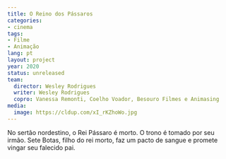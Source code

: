```yaml
---
title: O Reino dos Pássaros
categories:
- cinema
tags:
- Filme
- Animação
lang: pt
layout: project
year: 2020
status: unreleased
team:
  director: Wesley Rodrigues
  writer: Wesley Rodrigues
  copro: Vanessa Remonti, Coelho Voador, Besouro Filmes e Animasing
media:
  image: https://cldup.com/xI_rKZhoWo.jpg
---
```


No sertão nordestino, o Rei Pássaro é morto. O trono é tomado por seu irmão. Sete Botas, filho do rei morto, faz um pacto de sangue e promete vingar seu falecido pai.
